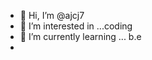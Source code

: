 - 👋 Hi, I’m @ajcj7
- 👀 I’m interested in ...coding
- 🌱 I’m currently learning ... b.e
- 


<!---
ajcj7/ajcj7 is a ✨ special ✨ repository because its `README.md` (this file) appears on your GitHub profile.
You can click the Preview link to take a look at your changes.
--->
